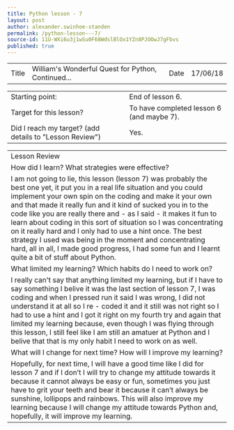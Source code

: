 ```yaml
---
title: Python lesson - 7
layout: post
author: alexander.swinhoe-standen
permalink: /python-lesson---7/
source-id: 11U-WXi6u3j1wSu0F68WdslBlOx1YZn8PJOOwJ7gFbvs
published: true
---
```

<table>
  <tr>
    <td>Title</td>
    <td>William's Wonderful Quest for Python, Continued...</td>
    <td>Date</td>
    <td>17/06/18</td>
  </tr>
</table>


<table>
  <tr>
    <td>Starting point:</td>
    <td>End of lesson 6.</td>
  </tr>
  <tr>
    <td>Target for this lesson?</td>
    <td>To have completed lesson 6 (and maybe 7).</td>
  </tr>
  <tr>
    <td>Did I reach my target? 
(add details to "Lesson Review")</td>
    <td> Yes.</td>
  </tr>
</table>


<table>
  <tr>
    <td>Lesson Review</td>
  </tr>
  <tr>
    <td>How did I learn? What strategies were effective? </td>
  </tr>
  <tr>
    <td>
I am not going to lie, this lesson (lesson 7) was probably the best one yet, it put you in a real life situation and you could implement your own spin on the coding and make it your own and that made it really fun and it kind of sucked you in to the code like you are really there and - as I said - it makes it fun to learn about coding in this sort of situation so I was concentrating on it really hard and I only had to use a hint once.
The best strategy I used was being in the moment and concentrating hard, all in all, I made good progress, I had some fun and I learnt quite a bit of stuff about Python.</td>
  </tr>
  <tr>
    <td>What limited my learning? Which habits do I need to work on? </td>
  </tr>
  <tr>
    <td>
I really can't say that anything limited my learning, but if I have to say something I belive it was the last section of lesson 7, I was coding and when I pressed run it said I was wrong, I did not understand it at all so I re - coded it and it still was not right so I had to use a hint and I got it right on my fourth try and again that limited my learning because, even though I was flying through this lesson, I still feel like I am still an amatuer at Python and I belive that that is my only habit I need to work on as well.</td>
  </tr>
  <tr>
    <td>What will I change for next time? How will I improve my learning?</td>
  </tr>
  <tr>
    <td>
Hopefully, for next time, I will have a good time like I did for lesson 7 and if I don’t I will try to change my attitude towards it because it cannot always be easy or fun, sometimes you just have to grit your teeth and bear it because it can’t always be sunshine, lollipops and rainbows.
This will also improve my learning because I will change my attitude towards Python and, hopefully, it will improve my learning.</td>
  </tr>
</table>


